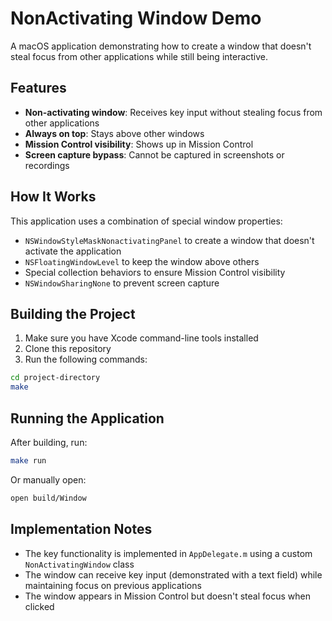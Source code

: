 # NonActivating Window Demo

A macOS application demonstrating how to create a window that doesn't steal focus from other applications while still being interactive.

## Features

- **Non-activating window**: Receives key input without stealing focus from other applications
- **Always on top**: Stays above other windows
- **Mission Control visibility**: Shows up in Mission Control
- **Screen capture bypass**: Cannot be captured in screenshots or recordings

## How It Works

This application uses a combination of special window properties:

- `NSWindowStyleMaskNonactivatingPanel` to create a window that doesn't activate the application
- `NSFloatingWindowLevel` to keep the window above others
- Special collection behaviors to ensure Mission Control visibility
- `NSWindowSharingNone` to prevent screen capture

## Building the Project

1. Make sure you have Xcode command-line tools installed
2. Clone this repository
3. Run the following commands:

```bash
cd project-directory
make
```

## Running the Application

After building, run:

```bash
make run
```

Or manually open:

```bash
open build/Window
```

## Implementation Notes

- The key functionality is implemented in `AppDelegate.m` using a custom `NonActivatingWindow` class
- The window can receive key input (demonstrated with a text field) while maintaining focus on previous applications
- The window appears in Mission Control but doesn't steal focus when clicked
